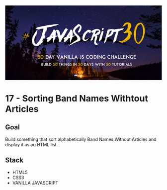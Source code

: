 ![JS30](../javascript30.png)

# 17 - Sorting Band Names Withtout Articles

## Goal

Build something that sort alphabetically Band Names Without Articles and display it as an HTML list.

## Stack

- HTML5
- CSS3
- VANILLA JAVASCRIPT
